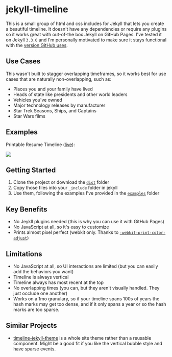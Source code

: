 # jekyll-timeline

This is a small group of html and css includes for Jekyll that lets you create a beautiful timeline. It doesn't have any dependencies or require any plugins so it works great with out-of-the box Jekyll on GitHub Pages. I've tested it on Jekyll `3.3.0` and I'm personally motivated to make sure it stays functional with the [version GitHub uses](https://pages.github.com/versions/).

## Use Cases

This wasn't built to stagger overlapping timeframes, so it works best for use cases that are naturally non-overlapping, such as:

* Places you and your family have lived
* Heads of state like presidents and other world leaders
* Vehicles you've owned
* Major technology releases by manufacturer
* Star Trek Seasons, Ships, and Captains
* Star Wars films

## Examples

Printable Resume Timeline ([live](http://simple.gy/resume/pretty)):

<a href="http://simple.gy/resume/pretty">
<img src="https://cloud.githubusercontent.com/assets/548809/20337440/62388d9c-ab8e-11e6-83ba-6d3526e2f969.png"/>
</a>

## Getting Started

1. Clone the project or download the [`dist`](https://github.com/SimplGy/jekyll-timeline/tree/master/dist) folder
2. Copy those files into your `_include` folder in jekyll
3. Use them, following the examples I've provided in the [`examples`](https://github.com/SimplGy/jekyll-timeline/tree/master/examples) folder

## Key Benefits

* No Jeykll plugins needed (this is why you can use it with GitHub Pages)
* No JavaScript at all, so it's easy to customize
* Prints almost pixel perfect (webkit only. Thanks to [`-webkit-print-color-adjust`](https://developer.mozilla.org/en-US/docs/Web/CSS/-webkit-print-color-adjust))

## Limitations

* No JavaScript at all, so UI interactions are limited (but you can easily add the behaviors you want)
* Timeline is always vertical
* Timeline always has most recent at the top
* No overlapping times (you can, but they aren't visually handled. They just occlude one another)
* Works on a 1mo granulary, so if your timeline spans 100s of years the hash marks may get too dense, and if it only spans a year or so the hash marks are too sparse. 

## Similar Projects

* [timeline-jekyll-theme](https://github.com/kirbyt/timeline-jekyll-theme) is a whole site theme rather than a reusable component. Might be a good fit if you like the vertical bubble style and have sparse events.
